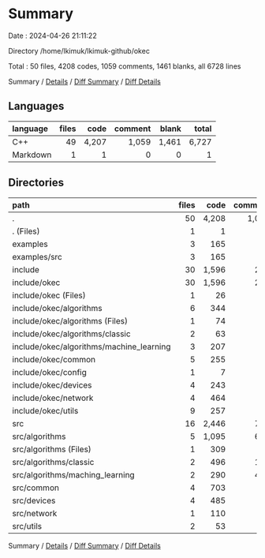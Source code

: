 # Summary

Date : 2024-04-26 21:11:22

Directory /home/lkimuk/lkimuk-github/okec

Total : 50 files,  4208 codes, 1059 comments, 1461 blanks, all 6728 lines

Summary / [Details](details.md) / [Diff Summary](diff.md) / [Diff Details](diff-details.md)

## Languages
| language | files | code | comment | blank | total |
| :--- | ---: | ---: | ---: | ---: | ---: |
| C++ | 49 | 4,207 | 1,059 | 1,461 | 6,727 |
| Markdown | 1 | 1 | 0 | 0 | 1 |

## Directories
| path | files | code | comment | blank | total |
| :--- | ---: | ---: | ---: | ---: | ---: |
| . | 50 | 4,208 | 1,059 | 1,461 | 6,728 |
| . (Files) | 1 | 1 | 0 | 0 | 1 |
| examples | 3 | 165 | 80 | 63 | 308 |
| examples/src | 3 | 165 | 80 | 63 | 308 |
| include | 30 | 1,596 | 230 | 696 | 2,522 |
| include/okec | 30 | 1,596 | 230 | 696 | 2,522 |
| include/okec (Files) | 1 | 26 | 1 | 9 | 36 |
| include/okec/algorithms | 6 | 344 | 75 | 182 | 601 |
| include/okec/algorithms (Files) | 1 | 74 | 0 | 41 | 115 |
| include/okec/algorithms/classic | 2 | 63 | 0 | 39 | 102 |
| include/okec/algorithms/machine_learning | 3 | 207 | 75 | 102 | 384 |
| include/okec/common | 5 | 255 | 7 | 132 | 394 |
| include/okec/config | 1 | 7 | 0 | 4 | 11 |
| include/okec/devices | 4 | 243 | 18 | 128 | 389 |
| include/okec/network | 4 | 464 | 52 | 139 | 655 |
| include/okec/utils | 9 | 257 | 77 | 102 | 436 |
| src | 16 | 2,446 | 749 | 702 | 3,897 |
| src/algorithms | 5 | 1,095 | 617 | 379 | 2,091 |
| src/algorithms (Files) | 1 | 309 | 30 | 55 | 394 |
| src/algorithms/classic | 2 | 496 | 174 | 138 | 808 |
| src/algorithms/maching_learning | 2 | 290 | 413 | 186 | 889 |
| src/common | 4 | 703 | 80 | 175 | 958 |
| src/devices | 4 | 485 | 50 | 106 | 641 |
| src/network | 1 | 110 | 1 | 28 | 139 |
| src/utils | 2 | 53 | 1 | 14 | 68 |

Summary / [Details](details.md) / [Diff Summary](diff.md) / [Diff Details](diff-details.md)